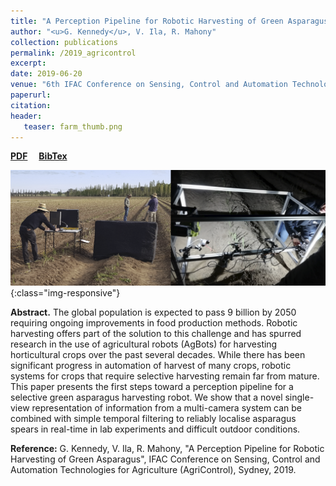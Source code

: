 ```yaml
---
title: "A Perception Pipeline for Robotic Harvesting of Green Asparagus"
author: "<u>G. Kennedy</u>, V. Ila, R. Mahony"
collection: publications
permalink: /2019_agricontrol
excerpt: 
date: 2019-06-20
venue: "6th IFAC Conference on Sensing, Control and Automation Technologies for Agriculture"
paperurl: 
citation:
header:
   teaser: farm_thumb.png
---
```


<a href="http://kennege.github.io/files/asparagusDetectionPaper.pdf" target="_blank"><b>PDF</b></a>&emsp;
<a href="http://kennege.github.io/files/asparagusDetectionPaper.bib" target="_blank"><b>BibTex</b></a>

![banner](/images/farm.png){:class="img-responsive"}

<b>Abstract.</b> The global population is expected to pass 9 billion by 2050 requiring ongoing improvements in food production methods. Robotic harvesting offers part of the solution to this challenge and has spurred research in the use of agricultural robots (AgBots) for harvesting horticultural crops over the past several decades. While there has been significant progress in automation of harvest of many crops, robotic systems for crops that require selective harvesting remain far from mature. This paper presents the first steps toward a perception pipeline for a selective green asparagus harvesting robot. We show that a novel single-view representation of information from a multi-camera system can be combined with simple temporal filtering to reliably localise asparagus spears in real-time in lab experiments and difficult outdoor conditions.

<b>Reference:</b>
G. Kennedy, V. Ila, R. Mahony, "A Perception Pipeline for Robotic Harvesting of Green Asparagus", IFAC Conference on Sensing, Control and Automation Technologies for Agriculture (AgriControl), Sydney, 2019.
